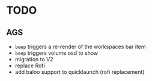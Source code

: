 # TODO

## AGS

- `beep` triggers a re-render of the workspaces bar item
- `beep` triggers volume osd to show
- migration to V2
- replace Rofi
- add baloo support to quicklaunch (rofi replacement)
